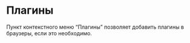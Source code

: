 # Плагины

Пункт контекстного меню “Плагины” позволяет добавить плагины в браузеры, если это необходимо.&#x20;

<figure><img src="https://lh7-rt.googleusercontent.com/docsz/AD_4nXdIW_5b_aFIZNtOzXnyhaQbQaGyMGEXwHXOcidZ12297XtMKDNo4SG0amyXLL4nUsNonB8lHtteJFaLvEW4q16juj1DWTfEZ8AgH57T-s9j5byIBY-hNa2l4UgLyZzUJRk726cy-_qVrD2bNxS7CV82hmc?key=kJMbBxnbwHv9uZqMKDJj6w" alt=""><figcaption></figcaption></figure>
